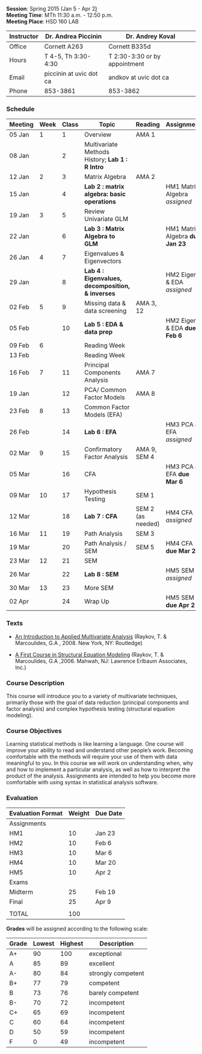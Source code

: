 
**Session**:  	Spring 2015 (Jan 5 - Apr 2[)](https://github.com/andkov/psy533/edit/gh-pages/index.md)  
**Meeting Time**:		MTh 11:30 a.m. - 12:50 p.m.   
**Meeting Place**:		HSD 160 LAB  

Instructor | Dr. Andrea Piccinin | Dr. Andrey Koval
--- | --- | ---
Office       | Cornett A263 | Cornett B335d
Hours | T 4-5, Th 3:30-4:30	  | T 2:30-3:30 or by appointment 
Email | piccinin at uvic dot ca | andkov at uvic dot ca
Phone | 853-3861 | 853-3862

### Schedule

Meeting|Week|Class | Topic   | Reading | Assignment |
-------|----|------|---------|---------|------------|      
05 Jan |1   |1 |Overview |AMA 1|  |     
08 Jan |    |2 |Multivariate Methods History;  **Lab 1 : R Intro** |  |  |  
12 Jan |2   |3 |Matrix Algebra  |AMA 2|  |      
15 Jan |   	|4 |**Lab 2 : matrix algebra: basic operations**  |  |HM1 Matrix Algebra *assigned*|  
19 Jan |3	  |5 |Review Univariate GLM                       | |  |  
22 Jan |	  |6 |**Lab 3 : Matrix Algebra to GLM**  |  |HM1 Matrix Algebra **due Jan 23**|  
26 Jan |4	  |7 |Eigenvalues & Eigenvectors                    |  |  |   	
29 Jan |	  |8 |**Lab 4 : Eigenvalues, decomposition, & inverses**  |  |HM2 Eigen & EDA *assigned* |
02 Feb |5	  |9 |Missing data & data screening    |AMA 3, 12|  |  	
05 Feb |	  |10|**Lab 5 : EDA & data prep** |  |HM2 Eigen & EDA **due Feb 6** |
09 Feb |6	  |  |Reading Week	|  | |  	
13 Feb | 	  |  |Reading Week  |  | |  				
16 Feb |7	  |11|Principal Components Analysis                                       | AMA 7|  |  
19 Jan |	  |12|PCA/ Common Factor Models | AMA 8 ||  
23 Feb |8	  |13|Common Factor Models (EFA)                            | |  |  	
26 Feb |	  |14|**Lab 6 : EFA**  |  |HM3 PCA & EFA *assigned* |  
02 Mar |9	  |15|Confirmatory Factor Analysis  | AMA 9, SEM 4 |  |  	
05 Mar |	  |16|CFA  |  |HM3 PCA & EFA **due Mar 6** |  
09 Mar |10  |17|Hypothesis Testing                |SEM 1|  |  	
12 Mar |	  |18|**Lab 7 : CFA**  |  SEM 2 (as needed)|HM4 CFA *assigned* |  
16 Mar |11  |19|Path Analysis                                        | SEM 3|  |  	
19 Mar |	  |20|Path Analysis / SEM  | SEM 5 |HM4 CFA  **due Mar 20**|  
23 Mar |12  |21|SEM                                        | |  |  	
26 Mar |	  |22|**Lab 8 : SEM**  |  |HM5 SEM *assigned*|  
30 Mar |13  |23|More SEM  |  |  |  	
02 Apr |    |24|Wrap Up  |  |HM5 SEM **due Apr 2**  |  




### Texts

- [An Introduction to Applied Multivariate Analysis](http://fcc-statistics.wikispaces.com/file/view/An+Introduction+to+Applied+Multivariate+Analysis+By+Tenko+Raykov,+George+A.+Marcoulides.pdf) (Raykov, T. & Marcoulides, G.A , 2008. New York, NY: Routledge)

- [A First Course in Structural Equation Modeling](http://www.rmcs.buu.ac.th/drpoonpong/file/A_First_Course_in_Structural_Equation_Modeling__2nd_edition.pdf) (Raykov, T. & Marcoulides, G.A ,2006. Mahwah, NJ: Lawrence Erlbaum Associates, Inc.)


### Course Description

This course will introduce you to a variety of multivariate techniques, primarily those with the goal of data reduction (principal components and factor analysis) and complex hypothesis testing (structural equation modeling). 

### Course Objectives

Learning statistical methods is like learning a language. One course will improve your ability to read and understand other people’s work. Becoming comfortable with the methods will require your use of them with data meaningful to you. In this course we will work on understanding when, why and how to implement a particular analysis, as well as how to interpret the product of the analysis.  Assignments are intended to help you become more comfortable with using syntax in statistical analysis software. 


### Evaluation

Evaluation Format|Weight |Due Date | 
-----------------|-------|---------|
Assignments		| | | 
HM1 |	10 |	Jan  23 |
HM2 |	10 |	Feb 6 |
HM3 |	10 |	Mar 6 |
HM4 |	10 |	Mar 20 |
HM5 |	10 |	Apr 2 |
Exams  | | |        
Midterm  |	25 |	Feb  19 |
Final | 25	| Apr 9 |
 | | |  |  
 TOTAL | 100 | | 

**Grades** will be assigned according to the following scale: 

Grade | Lowest  | Highest | Description
------|--------|---------|------------
A+|90|100|exceptional
A |85|89 |excellent
A-|80|84 |strongly competent     
B+|77|79 |competent
B |73|76 |barely competent
B-|70|72 |incompetent
C+|65|69 |incompetent
C |60|64 |incompetent
D |50|59 |incompetent  
F  | 0|49 |incompetent 


